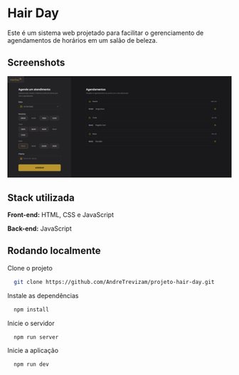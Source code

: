 
# Hair Day

Este é um sistema web projetado para facilitar o gerenciamento de agendamentos de horários em um salão de beleza.


## Screenshots

![App Screenshot](https://github.com/AndreTrevizam/projeto-hair-day/blob/main/src/assets/screenshot.png?raw=true)


## Stack utilizada

**Front-end:** HTML, CSS e JavaScript

**Back-end:** JavaScript


## Rodando localmente

Clone o projeto

```bash
  git clone https://github.com/AndreTrevizam/projeto-hair-day.git
```

Instale as dependências

```bash
  npm install
```

Inicie o servidor

```bash
  npm run server
```

Inicie a aplicação

```bash
  npm run dev
```

